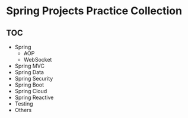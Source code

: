 # Spring Projects Practice Collection
## TOC
- Spring
  - AOP
  - WebSocket
- Spring MVC
- Spring Data
- Spring Security
- Spring Boot
- Spring Cloud
- Spring Reactive
- Testing
- Others
